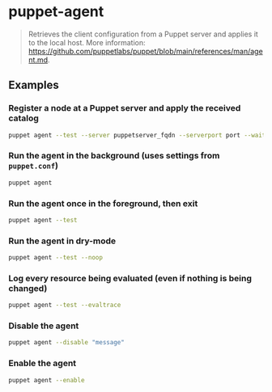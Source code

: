 # puppet-agent

> Retrieves the client configuration from a Puppet server and applies it to the local host. More information: <https://github.com/puppetlabs/puppet/blob/main/references/man/agent.md>.

## Examples

### Register a node at a Puppet server and apply the received catalog

```bash
puppet agent --test --server puppetserver_fqdn --serverport port --waitforcert poll_time
```

### Run the agent in the background (uses settings from `puppet.conf`)

```bash
puppet agent
```

### Run the agent once in the foreground, then exit

```bash
puppet agent --test
```

### Run the agent in dry-mode

```bash
puppet agent --test --noop
```

### Log every resource being evaluated (even if nothing is being changed)

```bash
puppet agent --test --evaltrace
```

### Disable the agent

```bash
puppet agent --disable "message"
```

### Enable the agent

```bash
puppet agent --enable
```

